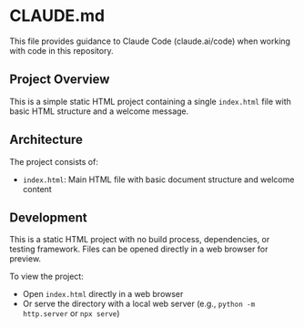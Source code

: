 # CLAUDE.md

This file provides guidance to Claude Code (claude.ai/code) when working with code in this repository.

## Project Overview

This is a simple static HTML project containing a single `index.html` file with basic HTML structure and a welcome message.

## Architecture

The project consists of:
- `index.html`: Main HTML file with basic document structure and welcome content

## Development

This is a static HTML project with no build process, dependencies, or testing framework. Files can be opened directly in a web browser for preview.

To view the project:
- Open `index.html` directly in a web browser
- Or serve the directory with a local web server (e.g., `python -m http.server` or `npx serve`)